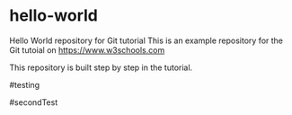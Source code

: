 # hello-world
Hello World repository for Git tutorial
This is an example repository for the Git tutoial on https://www.w3schools.com

This repository is built step by step in the tutorial. 

#testing

#secondTest
